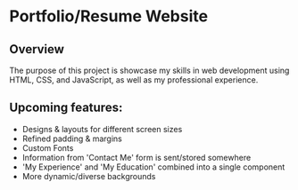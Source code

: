# Portfolio/Resume Website
## Overview
The purpose of this project is showcase my skills in web development using HTML, CSS, and JavaScript, as well as my professional experience.

## Upcoming features:
- Designs & layouts for different screen sizes
- Refined padding & margins
- Custom Fonts
- Information from 'Contact Me' form is sent/stored somewhere
- 'My Experience' and 'My Education' combined into a single component
- More dynamic/diverse backgrounds